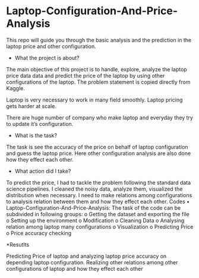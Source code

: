 # Laptop-Configuration-And-Price-Analysis
This repo will guide you through the basic analysis and the prediction in the laptop price and other configuration.

* What the project is about?

The main objective of this project is to handle, explore, analyze the laptop price data data and predict the price of the laptop by using other configurations of the laptop. The problem statement is copied directly from Kaggle.

Laptop is very necessary to work in many field smoothly. Laptop pricing gets harder at scale.

There are huge number of company who make laptop and everyday they try to update it’s configuration.

* What is the task?

The task is see the accuracy of the price on behalf of laptop configuration and guess the laptop price. Here other configuration analysis are also done how they effect each other. 

* What action did I take?

To predict the price, I had to tackle the problem following the standard data science pipelines. I cleaned the noisy data, analyze them, visualized the distribution when necessary.
I need to make relations among configurations to analysis relation between them and how they effect each other.
Codes
•	Laptop-Configuration-And-Price-Analysis: The task of the code can be subdivided in following groups:
o	Getting the dataset and exporting the file
o	Setting up the environment
o	Modification
o	Cleaning Data
o	Analysing relation among laptop many configurations
o	Visualization
o	Predicting Price
o	Price accuracy checking

*Resutlts

Predicting Price of laptop and analyzing laptop price accuracy on depending laptop configuration. Realizing other relations among other configurations of laptop and how they effect  each other

